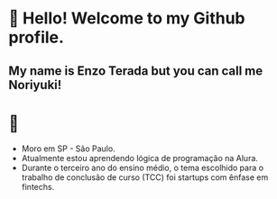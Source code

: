 # 👋 Hello! Welcome to my Github profile.
## My name is Enzo Terada but you can call me Noriyuki!

# :raising_hand:
- Moro em SP - São Paulo.
- Atualmente estou aprendendo lógica de programação na Alura.
- Durante o terceiro ano do ensino médio, o tema escolhido para o trabalho de conclusão de curso (TCC) foi startups com ênfase em fintechs.
